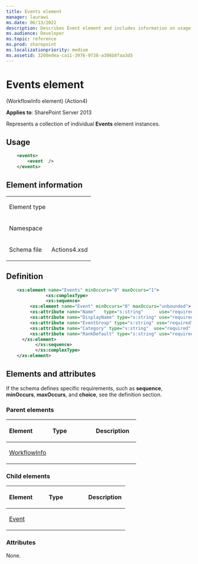 ```yaml
---
title: Events element
manager: laurawi
ms.date: 06/13/2022
description: Describes Event element and includes information on usage, elements, and attributes.
ms.audience: Developer
ms.topic: reference
ms.prod: sharepoint
ms.localizationpriority: medium
ms.assetid: 3208edea-ca11-3976-9738-a306b8faa3d5
---
```


# Events element 

(WorkflowInfo element) (Action4)

**Applies to**: SharePoint Server 2013

Represents a collection of individual **Events** element instances.

## Usage

```XML
    <events>
        <event  />
    </events>
```

## Element information

<table>
<colgroup>
<col width="50%" />
<col width="50%" />
</colgroup>
<tbody>
<tr class="odd">
<td align="left"><p><span class="label">Element type</span></p></td>
<td align="left"><p></p></td>
</tr>
<tr class="even">
<td align="left"><p><span class="label">Namespace</span></p></td>
<td align="left"><p></p></td>
</tr>
<tr class="odd">
<td align="left"><p><span class="label">Schema file</span></p></td>
<td align="left"><p>Actions4.xsd</p></td>
</tr>
</tbody>
</table>

## Definition

```XML
    <xs:element name="Events" minOccurs="0" maxOccurs="1">
               <xs:complexType>
               <xs:sequence>
         <xs:element name="Event" minOccurs="0" maxOccurs="unbounded">
         <xs:attribute name="Name"   type="s:string"      use="required"  />
         <xs:attribute name="DisplayName" type="s:string" use="required"  />
         <xs:attribute name="EventGroup" type="s:string" use="required"  />
         <xs:attribute name="Category" type="s:string"  use="required"  />
         <xs:attribute name="RankDefault" type="s:string" use="required" />
      </xs:element>  
           </xs:sequence>
           </xs:complexType>
    </xs:element>  
```

## Elements and attributes

If the schema defines specific requirements, such as **sequence**, **minOccurs**, **maxOccurs**, and **choice**, see the definition section.

### Parent elements

<table>
<colgroup>
<col width="33%" />
<col width="33%" />
<col width="33%" />
</colgroup>
<thead>
<tr class="header">
<th align="left"><p>Element</p></th>
<th align="left"><p>Type</p></th>
<th align="left"><p>Description</p></th>
</tr>
</thead>
<tbody>
<tr class="odd">
<td align="left"><p><a href="workflowinfo-element-action4.md">WorkflowInfo</a></p></td>
<td align="left"><p></p></td>
<td align="left"><p></p></td>
</tr>
</tbody>
</table>

### Child elements

<table>
<colgroup>
<col width="33%" />
<col width="33%" />
<col width="33%" />
</colgroup>
<thead>
<tr class="header">
<th align="left"><p>Element</p></th>
<th align="left"><p>Type</p></th>
<th align="left"><p>Description</p></th>
</tr>
</thead>
<tbody>
<tr class="odd">
<td align="left"><p><a href="event-element-events-elementworkflowinfo-elementaction4.md">Event</a></p></td>
<td align="left"><p></p></td>
<td align="left"><p></p></td>
</tr>
</tbody>
</table>

### Attributes

None.








